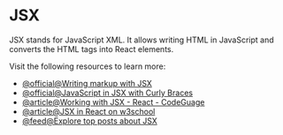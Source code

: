 # JSX

JSX stands for JavaScript XML. It allows writing HTML in JavaScript and converts the HTML tags into React elements.

Visit the following resources to learn more:

- [@official@Writing markup with JSX](https://react.dev/learn/writing-markup-with-jsx)
- [@official@JavaScript in JSX with Curly Braces](https://react.dev/learn/javascript-in-jsx-with-curly-braces)
- [@article@Working with JSX - React - CodeGuage](https://www.codeguage.com/courses/react/jsx)
- [@article@JSX in React on w3school](https://www.w3schools.com/react/react_jsx.asp)
- [@feed@Explore top posts about JSX](https://app.daily.dev/tags/jsx?ref=roadmapsh)
